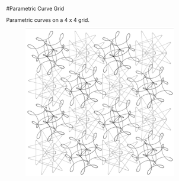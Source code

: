 #Parametric Curve Grid

Parametric curves on a 4 x 4 grid.

<p align="center">
  <img src="images/screenShot.png" width="400px"/>
</p>
